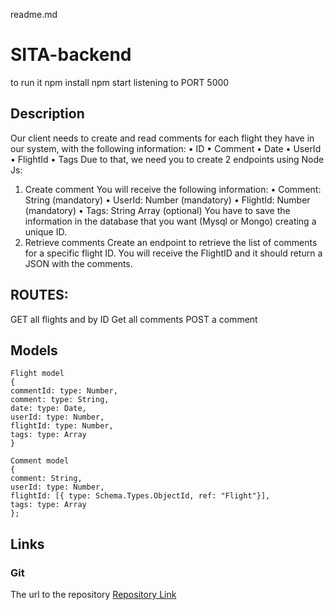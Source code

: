 readme.md

# SITA-backend

to run it
npm install
npm start 
listening to PORT 5000

## Description

Our client needs to create and read comments for each flight they have in our system, with the following information:
• ID
• Comment
• Date
• UserId
• FlightId
• Tags
Due to that, we need you to create 2 endpoints using Node Js:

1. Create comment
   You will receive the following information:
   • Comment: String (mandatory)
   • UserId: Number (mandatory)
   • FlightId: Number (mandatory)
   • Tags: String Array (optional)
   You have to save the information in the database that you want (Mysql or Mongo) creating a unique ID.
2. Retrieve comments
   Create an endpoint to retrieve the list of comments for a specific flight ID. You will receive the FlightID and it should return a JSON with the comments.

## ROUTES:

GET
all flights and by ID
Get
all comments
POST
a comment

## Models

```
Flight model
{
commentId: type: Number,
comment: type: String,
date: type: Date,
userId: type: Number,
flightId: type: Number,
tags: type: Array
}

Comment model
{
comment: String,
userId: type: Number,
flightId: [{ type: Schema.Types.ObjectId, ref: "Flight"}],
tags: type: Array
};

```

## Links

### Git

The url to the repository
[Repository Link](https://github.com/juliajulia89/SITA-backend)

```

```
